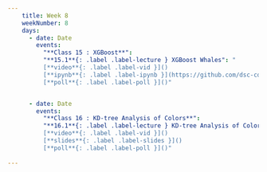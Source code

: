 ```yaml
---
    title: Week 8 
    weekNumber: 8
    days:
      - date: Date
        events:
          "**Class 15 : XGBoost**": 
          "**15.1**{: .label .label-lecture } XGBoost Whales": "
          [**video**{: .label .label-vid }]() 
          [**ipynb**{: .label .label-ipynb }](https://github.com/dsc-courses/bigdata-2023-sp-notebooks/blob/master/notebooks/Section3-Classification/XGBoost/XGBoost_Whales.ipynb) 
          [**poll**{: .label .label-poll }]()"


      - date: Date
        events:
          "**Class 16 : KD-tree Analysis of Colors**": 
          "**16.1**{: .label .label-lecture } KD-tree Analysis of Colors": "
          [**video**{: .label .label-vid }]() 
          [**slides**{: .label .label-slides }]() 
          [**poll**{: .label .label-poll }]()"
          
---
```

